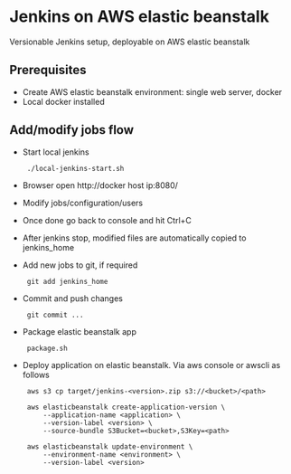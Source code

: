 # Jenkins on AWS elastic beanstalk
Versionable Jenkins setup, deployable on AWS elastic beanstalk

## Prerequisites
 * Create AWS elastic beanstalk environment: single web server, docker
 * Local docker installed

## Add/modify jobs flow
 * Start local jenkins

        ./local-jenkins-start.sh

 * Browser open http://docker host ip:8080/
 * Modify jobs/configuration/users
 * Once done go back to console and hit Ctrl+C
 * After jenkins stop, modified files are automatically copied to jenkins_home
 * Add new jobs to git, if required

        git add jenkins_home

 * Commit and push changes

        git commit ...

 * Package elastic beanstalk app

        package.sh

 * Deploy application on elastic beanstalk. Via aws console or awscli as follows

        aws s3 cp target/jenkins-<version>.zip s3://<bucket>/<path>

        aws elasticbeanstalk create-application-version \
            --application-name <application> \
            --version-label <version> \
            --source-bundle S3Bucket=<bucket>,S3Key=<path>

        aws elasticbeanstalk update-environment \
            --environment-name <environment> \
            --version-label <version>
